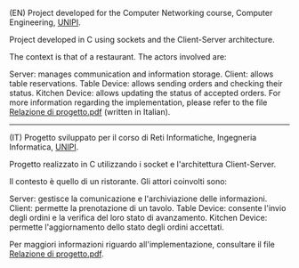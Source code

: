 (EN)
Project developed for the Computer Networking course, Computer Engineering, [UNIPI](https://github.com/Unipisa).

Project developed in C using sockets and the Client-Server architecture.

The context is that of a restaurant. The actors involved are:

Server: manages communication and information storage.
Client: allows table reservations.
Table Device: allows sending orders and checking their status.
Kitchen Device: allows updating the status of accepted orders.
For more information regarding the implementation, please refer to the file [Relazione di progetto.pdf](https://github.com/dario-antonio-lassoni/computer-networking-project/blob/main/Relazione%20di%20progetto.pdf) (written in Italian).

_________________________________________________________________________________________________________________________

(IT)
Progetto sviluppato per il corso di Reti Informatiche, Ingegneria Informatica, [UNIPI](https://github.com/Unipisa).

Progetto realizzato in C utilizzando i socket e l'architettura Client-Server.

Il contesto è quello di un ristorante. Gli attori coinvolti sono:

Server: gestisce la comunicazione e l'archiviazione delle informazioni.
Client: permette la prenotazione di un tavolo.
Table Device: consente l'invio degli ordini e la verifica del loro stato di avanzamento.
Kitchen Device: permette l'aggiornamento dello stato degli ordini accettati.

Per maggiori informazioni riguardo all'implementazione, consultare il file [Relazione di progetto.pdf](https://github.com/dario-antonio-lassoni/computer-networking-project/blob/main/Relazione%20di%20progetto.pdf).

